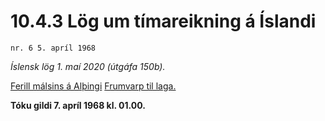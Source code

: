 # 10.4.3 Lög um tímareikning á Íslandi

`nr. 6 5. apríl 1968`

_Íslensk lög 1. maí 2020 (útgáfa 150b)._

[Ferill málsins á Alþingi](https://www.althingi.is/thingstorf/thingmalalistar-eftir-thingum/ferill/?ltg=88&mnr=120)
[Frumvarp til laga.](https://www.althingi.is/altext/88/s/pdf/0255.pdf)

**Tóku gildi 7. apríl 1968 kl. 01.00.**

